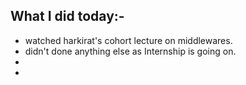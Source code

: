 ## What I did today:-
- watched harkirat's cohort lecture on middlewares.
- didn't done anything else as Internship is going on.
-
-
